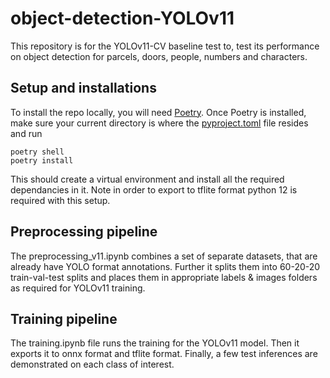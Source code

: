 # object-detection-YOLOv11

This repository is for the YOLOv11-CV baseline test to, test its performance on object detection for parcels, doors, people, numbers and characters. 

## Setup and installations 

To install the repo locally, you will need [Poetry](https://python-poetry.org/). Once Poetry is installed, make sure your current directory is where the [pyproject.toml](pyproject.toml) file resides and run 
```
poetry shell
poetry install
```
This should create a virtual environment and install all the required dependancies in it. Note in order to export to tflite format python 12 is required with this setup.

## Preprocessing pipeline 

The preprocessing_v11.ipynb combines a set of separate datasets, that are already have YOLO format annotations. Further it splits them into 60-20-20 train-val-test splits and places them in appropriate labels & images folders as required for YOLOv11 training.

## Training pipeline

The training.ipynb file runs the training for the YOLOv11 model. Then it exports it to onnx format and tflite format. Finally, a few test inferences are demonstrated on each class of interest.